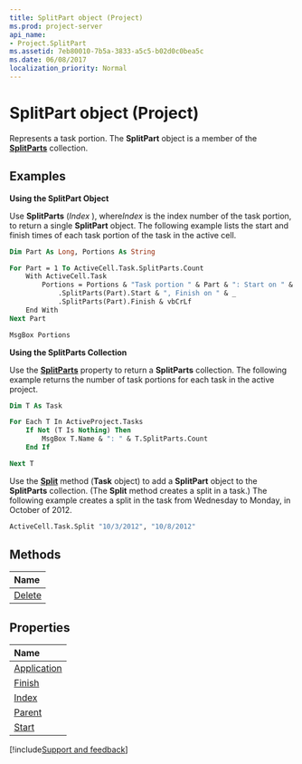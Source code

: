 ```yaml
---
title: SplitPart object (Project)
ms.prod: project-server
api_name:
- Project.SplitPart
ms.assetid: 7eb80010-7b5a-3833-a5c5-b02d0c0bea5c
ms.date: 06/08/2017
localization_priority: Normal
---
```



# SplitPart object (Project)

Represents a task portion. The  **SplitPart** object is a member of the **[SplitParts](Project.splitparts.md)** collection.
 


## Examples

 **Using the SplitPart Object**
 

 
Use  **SplitParts** (*Index* ), where*Index* is the index number of the task portion, to return a single **SplitPart** object. The following example lists the start and finish times of each task portion of the task in the active cell.
 

 



```vb
Dim Part As Long, Portions As String

For Part = 1 To ActiveCell.Task.SplitParts.Count
    With ActiveCell.Task
        Portions = Portions & "Task portion " & Part & ": Start on " & _
            .SplitParts(Part).Start & ", Finish on " & _
            .SplitParts(Part).Finish & vbCrLf
    End With
Next Part

MsgBox Portions
```

 **Using the SplitParts Collection**
 

 
Use the  **[SplitParts](Project.Task.SplitParts.md)** property to return a **SplitParts** collection. The following example returns the number of task portions for each task in the active project.
 

 



```vb
Dim T As Task

For Each T In ActiveProject.Tasks
    If Not (T Is Nothing) Then
        MsgBox T.Name & ": " & T.SplitParts.Count
    End If

Next T
```

Use the  **[Split](Project.Task.Split.md)** method (**Task** object) to add a **SplitPart** object to the **SplitParts** collection. (The **Split** method creates a split in a task.) The following example creates a split in the task from Wednesday to Monday, in October of 2012.
 

 



```vb
ActiveCell.Task.Split "10/3/2012", "10/8/2012"
```


## Methods



|Name|
|:-----|
|[Delete](Project.SplitPart.Delete.md)|

## Properties



|Name|
|:-----|
|[Application](Project.SplitPart.Application.md)|
|[Finish](Project.SplitPart.Finish.md)|
|[Index](Project.SplitPart.Index.md)|
|[Parent](Project.SplitPart.Parent.md)|
|[Start](Project.SplitPart.Start.md)|

[!include[Support and feedback](~/includes/feedback-boilerplate.md)]